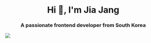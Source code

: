 <h1 align="center">Hi 👋, I'm Jia Jang</h1>
<h3 align="center">A passionate frontend developer from South Korea</h3>

<img align="center" src="https://media2.giphy.com/media/26xBuC46jg3TxvY0o/giphy.gif?cid=ecf05e47vgn9vwjobxzo2y8q6mb5l9euun3jkognz1o70c9k&rid=giphy.gif&ct=g" />
